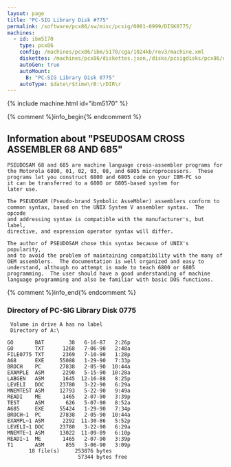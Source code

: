 ```yaml
---
layout: page
title: "PC-SIG Library Disk #775"
permalink: /software/pcx86/sw/misc/pcsig/0001-0999/DISK0775/
machines:
  - id: ibm5170
    type: pcx86
    config: /machines/pcx86/ibm/5170/cga/1024kb/rev3/machine.xml
    diskettes: /machines/pcx86/diskettes.json,/disks/pcsigdisks/pcx86/diskettes.json
    autoGen: true
    autoMount:
      B: "PC-SIG Library Disk 0775"
    autoType: $date\r$time\rB:\rDIR\r
---
```


{% include machine.html id="ibm5170" %}

{% comment %}info_begin{% endcomment %}

## Information about "PSEUDOSAM CROSS ASSEMBLER 68 AND 685"

    PSEUDOSAM 68 and 685 are machine language cross-assembler programs for
    the Motorola 6800, 01, 02, 03, 08, and 6805 microprocessors.  These
    programs let you construct 6800 and 6805 code on your IBM-PC so
    it can be transferred to a 6800 or 6805-based system for
    later use.
    
    The PSEUDOSAM (Pseudo-brand Symbolic AsseMbler) assemblers conform to
    common syntax, based on the UNIX System V assembler syntax.  The opcode
    and addressing syntax is compatible with the manufacturer's, but label,
    directive, and expression operator syntax will differ.
    
    The author of PSEUDOSAM chose this syntax because of UNIX's popularity,
    and to avoid the problem of maintaining compatibility with the many of
    OEM assemblers.  The documentation is well organized and easy to
    understand, although no attempt is made to teach 6800 or 6805
    programming.  The user should have a good understanding of machine
    language programming and also be familiar with basic DOS functions.
{% comment %}info_end{% endcomment %}


### Directory of PC-SIG Library Disk 0775

     Volume in drive A has no label
     Directory of A:\

    GO       BAT        38   6-16-87   2:26p
    GO       TXT      1268   7-06-90   2:48a
    FILE0775 TXT      2369   7-10-90   1:28p
    A68      EXE     55088   1-29-90   7:33p
    BROCH    PC      27838   2-05-90  10:44a
    EXAMPLE  ASM      2290   5-15-90  10:28a
    LABGEN   ASM      1645  12-16-88   8:25p
    LEVELI   DOC     23780   3-22-90   6:29a
    MNEMTEST ASM     12793   5-22-90   9:49a
    READI    ME       1465   2-07-90   3:39p
    TEST     ASM       626   5-07-90   8:52a
    A685     EXE     55424   1-29-90   7:34p
    BROCH~1  PC      27838   2-05-90  10:44a
    EXAMPL~1 ASM      2292  11-30-86   5:52p
    LEVELI~1 DOC     23780   3-22-90   6:29a
    MNEMTE~1 ASM     13022  11-09-89   6:10p
    READI~1  ME       1465   2-07-90   3:39p
    T1       ASM       855   3-06-90   3:09p
           18 file(s)     253876 bytes
                           57344 bytes free
